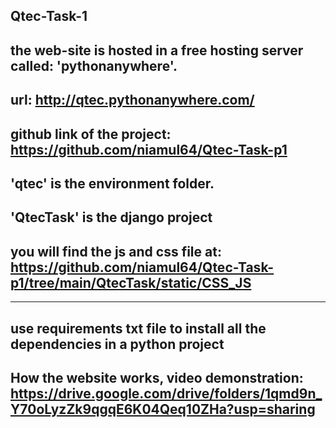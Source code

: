 ## Qtec-Task-1

## the web-site is hosted in a free hosting server called: 'pythonanywhere'.
## url: http://qtec.pythonanywhere.com/

## github link of the project: https://github.com/niamul64/Qtec-Task-p1

## 'qtec' is the environment folder.
## 'QtecTask' is the django project
## you will find the js and css file at: https://github.com/niamul64/Qtec-Task-p1/tree/main/QtecTask/static/CSS_JS

<hr>

## use requirements txt file to install all the dependencies in a python project

## How the website works, video demonstration: https://drive.google.com/drive/folders/1qmd9n_Y70oLyzZk9qgqE6K04Qeq10ZHa?usp=sharing